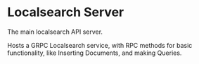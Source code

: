 # Localsearch Server
The main localsearch API server.

Hosts a GRPC Localsearch service, with RPC methods for basic functionality, like Inserting Documents, and making Queries.